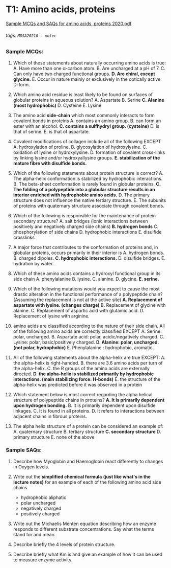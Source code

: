 # T1:  Amino acids, proteins
[Sample MCQs and SAQs for amino acids, proteins 2020.pdf](https://s3-us-west-2.amazonaws.com/secure.notion-static.com/7087b845-c632-4a5f-8351-e6bf8b22fbb2/Sample_MCQs_and_SAQs_for_amino_acids_proteins_2020.pdf)
###### tags: `MDSA20210 - molec`

### **Sample MCQs:**
1. Which of these statements about naturally occurring amino acids is true:
A. Have more than one α-carbon atom.
B. Are uncharged at a pH of 7.
C. Can only have two charged functional groups.
**D. Are chiral, except glycine.**
E. Occur in nature mainly or exclusively in the optically active D-form.

2. Which amino acid residue is least likely to be found on surfaces of globular proteins in aqueous solution?
A. Aspartate
B. Serine
**C. Alanine (most hydrophobic)**
D. Cysteine
E. Lysine

3. The amino acid **side-chain** which most commonly interacts to form covalent bonds in proteins
A. contains an amino group.
B. can form an ester with an alcohol.
**C. contains a sulfhydryl group. (cysteine)**
D. is that of serine.
E. is that of aspartate.

4. Covalent modifications of collagen include all of the following EXCEPT
A. hydroxylation of proline.
B. glycosylation of hydroxylysine.
C. oxidation of lysine or hydroxylysine.
D. formation of covalent cross-links by linking lysine and/or hydroxyallysine groups.
**E. stabilization of the mature fibre with disulfide bonds.**

5. Which of the following statements about protein structure is correct?
A. The alpha-helix conformation is stabilized by hydrophobic interactions.
B. The beta-sheet conformation is rarely found in globular proteins.
**C. The folding of a polypeptide into a globular structure results in an interior enriched with
hydrophobic amino acids.**
D. The primary structure does not influence the native tertiary structure.
E. The subunits of proteins with quaternary structure associate through covalent bonds.

6. Which of the following is responsible for the maintenance of protein secondary structure?
A. salt bridges (ionic interactions between positively and negatively charged side chains)
**B. hydrogen bonds**
C. phosphorylation of side chains
D. hydrophobic interactions
E. disulfide crosslinks

7. A major force that contributes to the conformation of proteins and, in globular proteins, occurs primarily in their interior is
A. hydrogen bonds.
B. charged dipoles.
**C. hydrophobic interactions.**
D. disulfide bridges.
E. hydration by water. 

8. Which of these amino acids contains a hydroxyl functional group in its side chain
A. phenylalanine
B. lysine.
C. alanine.
D. glycine.
**E. serine.**

9. Which of the following mutations would you expect to cause the most drastic alteration in the functional performance of a polypeptide chain? (Assuming the replacement is not at the active site)
**A. Replacement of aspartate with lysine. (changes charge)**
B. Replacement of glycine with alanine.
C. Replacement of aspartic acid with glutamic acid.
D. Replacement of lysine with arginine.

10. amino acids are classified according to the nature of their side chain. All of the following amino acids are correctly classified EXCEPT
A. Serine: polar, uncharged.
B. Aspartate acid: polar, acidic/negatively charged.
C. Lysine: polar, basic/positively charged.
**D. Alanine: polar, uncharged. (not polar, hydrophobic)**
E. Phenylalanine : hydrophobic, aromatic.

11. All of the following statements about the alpha-helix are true EXCEPT:
A. the alpha-helix is right-handed.
B. there are 3.6 amino acids per turn of the alpha-helix.
C. the R groups of the amino acids are externally directed.
**D. the alpha-helix is stabilized primarily by hydrophobic interactions. (main stabilizing force: H-bonds)**
E. the structure of the alpha-helix was predicted before it was observed in a protein

13. Which statement below is most correct regarding the alpha helical structure of polypeptide chains in proteins?
**A. It is primarily dependent upon hydrogen bonding.**
B. It is primarily dependent upon disulfide linkages.
C. It is found in all proteins.
D. It refers to interactions between adjacent chains in fibrous proteins.

14. The alpha helix structure of a protein can be considered an example of:
A. quaternary structure
B. tertiary structure
**C. secondary structure**
D. primary structure
E. none of the above

### **Sample SAQs:**
1. Describe how Myoglobin and Haemoglobin react differently to changes in Oxygen levels.

2. Write out the **simplified chemical formula** **(just like what's in the lecture notes)** for an example of each of the following amino acid side chains
    - hydrophobic aliphatic
    - polar uncharged
    - negatively charged
    - positively charged

3. Write out the Michaelis Menten equation describing how an enzyme responds to different substrate concentrations. Say what the terms stand for and mean.

4. Describe briefly the 4 levels of protein structure.

5. Describe briefly what Km is and give an example of how it can be used to measure enzyme
activity.
